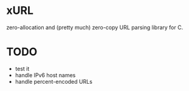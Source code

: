 # xURL
zero-allocation and (pretty much) zero-copy URL parsing library for C.

# TODO
* test it
* handle IPv6 host names
* handle percent-encoded URLs